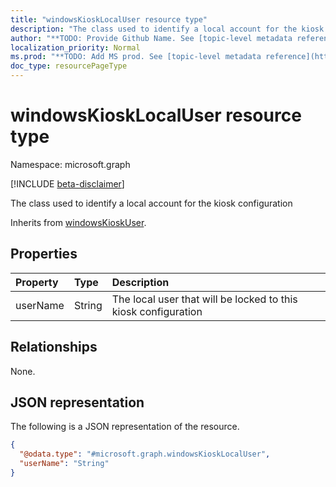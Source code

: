 ```yaml
---
title: "windowsKioskLocalUser resource type"
description: "The class used to identify a local account for the kiosk configuration"
author: "**TODO: Provide Github Name. See [topic-level metadata reference](https://msgo.azurewebsites.net/add/document/guidelines/metadata.html#topic-level-metadata)**"
localization_priority: Normal
ms.prod: "**TODO: Add MS prod. See [topic-level metadata reference](https://msgo.azurewebsites.net/add/document/guidelines/metadata.html#topic-level-metadata)**"
doc_type: resourcePageType
---
```


# windowsKioskLocalUser resource type

Namespace: microsoft.graph

[!INCLUDE [beta-disclaimer](../../includes/beta-disclaimer.md)]

The class used to identify a local account for the kiosk configuration


Inherits from [windowsKioskUser](../resources/windowskioskuser.md).

## Properties
|Property|Type|Description|
|:---|:---|:---|
|userName|String|The local user that will be locked to this kiosk configuration|

## Relationships
None.

## JSON representation
The following is a JSON representation of the resource.
<!-- {
  "blockType": "resource",
  "@odata.type": "microsoft.graph.windowsKioskLocalUser"
}
-->
``` json
{
  "@odata.type": "#microsoft.graph.windowsKioskLocalUser",
  "userName": "String"
}
```

